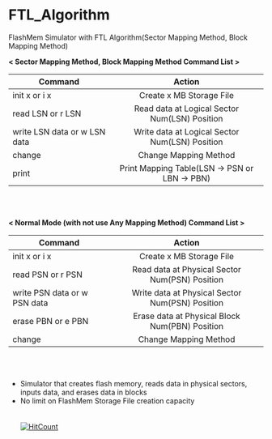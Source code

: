 # FTL_Algorithm
FlashMem Simulator with FTL Algorithm(Sector Mapping Method, Block Mapping Method)

<strong>< Sector Mapping Method, Block Mapping Method Command List ></strong>

| Command | Action |
|---|:---:|
| init x or i x | Create x MB Storage File |
| read LSN or r LSN | Read data at Logical Sector Num(LSN) Position |
| write LSN data or w LSN data | Write data at Logical Sector Num(LSN) Position |
| change | Change Mapping Method |
| print | Print Mapping Table(LSN -> PSN or LBN -> PBN) |
<br></br>

<strong>< Normal Mode (with not use Any Mapping Method) Command List ></strong>
  
| Command | Action |
|---|:---:|
| init x or i x | Create x MB Storage File |
| read PSN or r PSN | Read data at Physical Sector Num(PSN) Position |
| write PSN data or w PSN data | Write data at Physical Sector Num(PSN) Position |
| erase PBN or e PBN | Erase data at Physical Block Num(PBN) Position |
| change | Change Mapping Method |
<br></br>


- Simulator that creates flash memory, reads data in physical sectors, inputs data, and erases data in blocks
- No limit on FlashMem Storage File creation capacity<br>
<br></br>
[![HitCount](http://hits.dwyl.io/hyung8789/FTL_Algorithm.svg)](http://hits.dwyl.io/hyung8789/FTL_Algorithm)
